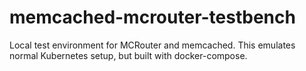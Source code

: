 # memcached-mcrouter-testbench
Local test environment for MCRouter and memcached. This  emulates normal Kubernetes setup, but built with docker-compose.
